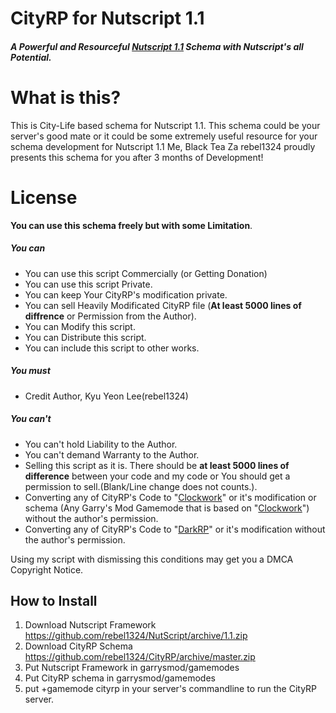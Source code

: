 # CityRP for Nutscript 1.1
##### A Powerful and Resourceful [Nutscript 1.1](https://github.com/rebel1324/NutScript) Schema with Nutscript's all Potential.
# What is this?
This is City-Life based schema for Nutscript 1.1. This schema could be your server's good mate or it could be some extremely useful resource for your schema development for Nutscript 1.1
Me, Black Tea Za rebel1324 proudly presents this schema for you after 3 months of Development!
# License
**You can use this schema freely but with some Limitation**.
##### You can
- You can use this script Commercially (or Getting Donation)
- You can use this script Private.
- You can keep Your CityRP's modification private.
- You can sell Heavily Modificated CityRP file (**At least 5000 lines of diffrence** or Permission from the Author).
- You can Modify this script.
- You can Distribute this script.
- You can include this script to other works.
##### You must
- Credit Author, Kyu Yeon Lee(rebel1324)
##### You can't
 - You can't hold Liability to the Author.
- You can't demand Warranty to the Author. 
- Selling this script as it is. There should be **at least 5000 lines of difference** between your code and my code or You should get a permission to sell.(Blank/Line change does not counts.).
- Converting any of CityRP's Code to "[Clockwork](https://github.com/CloudSixteen/Clockwork)" or it's modification or schema (Any Garry's Mod Gamemode that is based on "[Clockwork](https://github.com/CloudSixteen/Clockwork)") without the author's permission.
 - Converting any of CityRP's Code to "[DarkRP](https://github.com/FPtje/DarkRP)" or it's modification without the author's permission.

Using my script with dismissing this conditions may get you a DMCA Copyright Notice.

## How to Install
1. Download Nutscript Framework https://github.com/rebel1324/NutScript/archive/1.1.zip
2. Download CityRP Schema https://github.com/rebel1324/CityRP/archive/master.zip
3. Put Nutscript Framework in garrysmod/gamemodes
4. Put CityRP schema in garrysmod/gamemodes
5. put +gamemode cityrp in your server's commandline to run the CityRP server.
